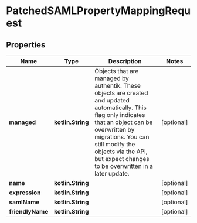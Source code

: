 
# PatchedSAMLPropertyMappingRequest

## Properties
Name | Type | Description | Notes
------------ | ------------- | ------------- | -------------
**managed** | **kotlin.String** | Objects that are managed by authentik. These objects are created and updated automatically. This flag only indicates that an object can be overwritten by migrations. You can still modify the objects via the API, but expect changes to be overwritten in a later update. |  [optional]
**name** | **kotlin.String** |  |  [optional]
**expression** | **kotlin.String** |  |  [optional]
**samlName** | **kotlin.String** |  |  [optional]
**friendlyName** | **kotlin.String** |  |  [optional]



